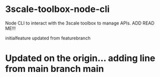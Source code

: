 # 3scale-toolbox-node-cli
Node CLI to interact with the 3scale toolbox to manage APIs.
ADD READ ME!!!

initialfeature
updated from featurebranch

Updated on the origin...
adding line from main branch
main
=======
